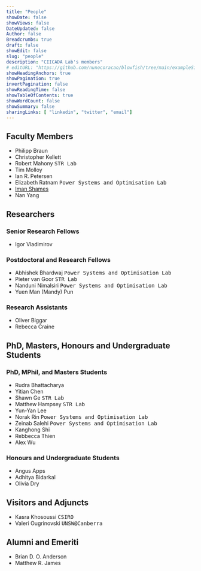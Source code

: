 ```yaml
---
title: "People"
showDate: false
showViews: false
DateUpdated: false
Author: false
Breadcrumbs: true
draft: false
showEdit: false
slug: "people"
description: "CIICADA Lab's members"
# editURL: "https://github.com/nunocoracao/blowfish/tree/main/exampleSite/content"
showHeadingAnchors: true
showPagination: true
invertPagination: false
showReadingTime: false
showTableOfContents: true
showWordCount: false
showSummary: false
sharingLinks: [ "linkedin", "twitter", "email"]
---
```




## Faculty Members

- Philipp Braun
- Christopher Kellett
- Robert Mahony <kbd> STR Lab </kbd>
- Tim Molloy
- Ian R. Petersen
- Elizabeth Ratnam <kbd> Power Systems and Optimisation Lab </kbd>
- [Iman Shames](https://imanshames.blog)
- Nan Yang

## Researchers

### Senior Research Fellows

- Igor Vladimirov

### Postdoctoral and Research Fellows

- Abhishek Bhardwaj <kbd> Power Systems and Optimisation Lab </kbd>
- Pieter van Goor <kbd> STR Lab </kbd>
- Nanduni Nimalsiri <kbd> Power Systems and Optimisation Lab </kbd>
- Yuen Man (Mandy) Pun

### Research Assistants

- Oliver Biggar
- Rebecca Craine

## PhD, Masters, Honours and Undergraduate Students

### PhD, MPhil, and Masters Students

- Rudra Bhattacharya
- Yitian Chen
- Shawn Ge <kbd> STR Lab </kbd>
- Matthew Hampsey <kbd> STR Lab </kbd>
- Yun-Yan Lee
- Norak Rin <kbd> Power Systems and Optimisation Lab </kbd>
- Zeinab Salehi <kbd> Power Systems and Optimisation Lab </kbd>
- Kanghong Shi
- Rebbecca Thien
- Alex Wu




### Honours and Undergraduate Students

- Angus Apps
- Adhitya Bidarkal
- Olivia Dry



## Visitors and Adjuncts

- Kasra Khosoussi <kbd> CSIRO </kbd>
- Valeri Ougrinovski <kbd> UNSW@Canberra </kbd>

## Alumni and Emeriti

- Brian D. O. Anderson
- Matthew R. James
